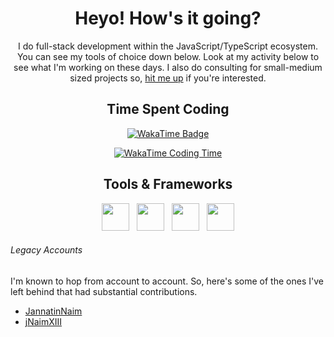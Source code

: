 <div align="center">

# Heyo! How's it going?

I do full-stack development within
the JavaScript/TypeScript ecosystem. You can see my tools of choice down below. Look at my activity below to see what
I'm working on these days. I also do consulting for small-medium sized projects
so, [hit me up](mailto:jannatinnaim@pondit.family) if you're interested.

## Time Spent Coding

[![WakaTime Badge](https://wakatime.com/badge/user/c4bdac5b-f843-49e4-9969-b5ec54c6405a.svg?style=for-the-badge)](https://wakatime.com/JannatinNaimXIII)

[![WakaTime Coding Time](https://github-readme-stats.vercel.app/api/wakatime?username=JannatinNaimXIII&hide_title=true&theme=transparent&layout=compact&langs_count=8&range=all_time)](https://wakatime.com/JannatinNaimXIII)

## Tools & Frameworks

<img src="https://cdn.jsdelivr.net/gh/devicons/devicon@latest/icons/react/react-original.svg" height="44" />
&nbsp;
<img src="https://cdn.jsdelivr.net/gh/devicons/devicon@latest/icons/nextjs/nextjs-original.svg" height="44" />
&nbsp;
<img src="https://cdn.jsdelivr.net/gh/devicons/devicon@latest/icons/nodejs/nodejs-original.svg" height="44"  />
&nbsp;
<img src="https://cdn.jsdelivr.net/gh/devicons/devicon@latest/icons/nestjs/nestjs-original.svg" height="44" />


</div>

###### Legacy Accounts

I'm known to hop from account to account. So, here's some of the ones I've left behind that had substantial
contributions.

- [JannatinNaim](https://github.com/jannatinnaim)
- [jNaimXIII](https://github.com/jNaimXIII)
